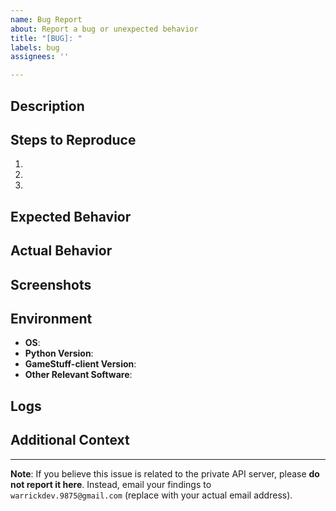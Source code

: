 ```yaml
---
name: Bug Report
about: Report a bug or unexpected behavior
title: "[BUG]: "
labels: bug
assignees: ''

---
```


## Description

<!-- A concise description of what the bug is. -->

## Steps to Reproduce

1. <!-- First step -->
2. <!-- Second step -->
3. <!-- Third step -->

## Expected Behavior

<!-- A clear and concise description of what you expected to happen. -->

## Actual Behavior

<!-- A clear and concise description of what actually happened. -->

## Screenshots

<!-- If applicable, add screenshots to help explain your problem. -->

## Environment

- **OS**: <!-- e.g., Windows 10, macOS 11.2 -->
- **Python Version**: <!-- e.g., 3.8.5 -->
- **GameStuff-client Version**: <!-- e.g., v0.2.0-alpha -->
- **Other Relevant Software**: <!-- e.g., PyQt5 version -->

## Logs

<!-- If applicable, attach relevant log files or console outputs. -->

## Additional Context

<!-- Add any other context about the problem here. -->

---

**Note**: If you believe this issue is related to the private API server, please **do not report it here**. Instead, email your findings to `warrickdev.9875@gmail.com` (replace with your actual email address).
